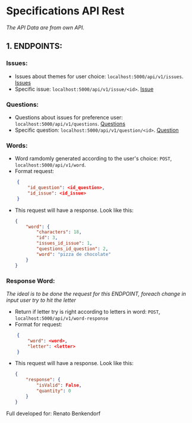 # Specifications API Rest

_The API Data are from own API._
 
##  1. ENDPOINTS:
### Issues:
- Issues about themes for user choice: `localhost:5000/api/v1/issues`. [Issues](localhost:5000/api/v1/issues) 
- Specific issue: `localhost:5000/api/v1/issue/<id>`. [Issue](localhost:5000/api/v1/issue/1)

### Questions:
- Questions about issues for preference user: `localhost:5000/api/v1/questions`. [Questions](localhost:5000/api/v1/questions) 
- Specific question: `localhost:5000/api/v1/question/<id>`. [Question](localhost:5000/api/v1/question/1)

### Words:
- Word ramdomly generated according to the user's choice: `POST`, `localhost:5000/api/v1/word`.
- Format request: 
```json
    {
        "id_question": <id_question>,
        "id_issue": <id_issue>
    }
```

- This request will have a response. Look like this:

    ```json
    {
        "word": {
            "characters": 18,
            "id": 3,
            "issues_id_issue": 1,
            "questions_id_question": 2,
            "word": "pizza de chocolate"
        }
    }
    ```

### Response Word:
_The ideal is to be done the request for this ENDPOINT, foreach change in input user try to hit the letter_

- Return if letter try is right according to letters in word: `POST`, `localhost:5000/api/v1/word-response`
- Format for request:
```json
    {
        "word": <word>,
        "letter": <letter>
    }
```

- This request will have a response. Look like this:

    ```json
    {
        "response": {
            "isValid": False,
            "quantity": 0
        }
    }
    ```
    
    
Full developed for: Renato Benkendorf